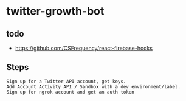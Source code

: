# twitter-growth-bot

## todo

- https://github.com/CSFrequency/react-firebase-hooks

## Steps

    Sign up for a Twitter API account, get keys.
    Add Account Activity API / Sandbox with a dev environment/label.
    Sign up for ngrok account and get an auth token

